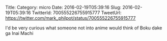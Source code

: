 Title: 
Category: micro
Date: 2016-02-19T05:39:16
Slug: 2016-02-19T05:39:16
TwitterId: 700555226755915777
TweetUrl: https://twitter.com/mark_philpot/status/700555226755915777

I'd be very curious what someone not into anime would think of Boku dake ga Inai Machi